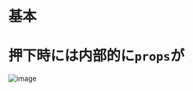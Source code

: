 # 基本

# <Link>押下時には内部的に`props`が



![image](https://github.com/user-attachments/assets/396b153e-66af-40c4-bb05-913b7992cff3)
